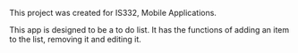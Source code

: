 This project was created for IS332, Mobile Applications.

This app is designed to be a to do list. It has the functions of adding an item to the list, removing it and editing it.
